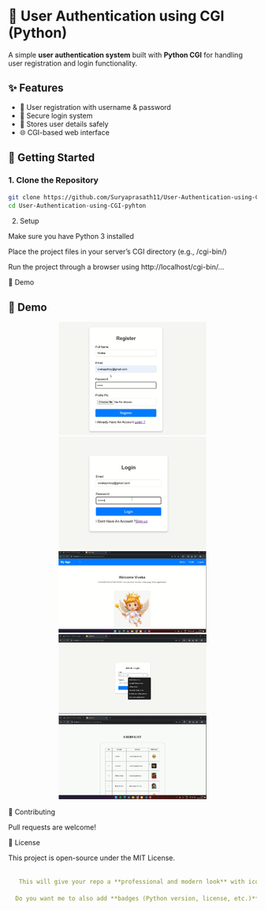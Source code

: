 # 🔐 User Authentication using CGI (Python)

A simple **user authentication system** built with **Python CGI** for handling user registration and login functionality.

## ✨ Features
- 📝 User registration with username & password  
- 🔑 Secure login system  
- 📂 Stores user details safely  
- 🌐 CGI-based web interface  

## 🚀 Getting Started

### 1. Clone the Repository
```bash
git clone https://github.com/Suryaprasath11/User-Authentication-using-CGI-pyhton.git
cd User-Authentication-using-CGI-pyhton
```

2. Setup

Make sure you have Python 3 installed

Place the project files in your server’s CGI directory (e.g., /cgi-bin/)

Run the project through a browser using http://localhost/cgi-bin/...

📸 Demo

## 📸 Demo

<p align="center">
  <img src="assets/reg.png" alt="Demo 1" width="300"/>
  <img src="assets/log.png" alt="Demo 2" width="300"/>
  <img src="assets/home.png" alt="Demo 3" width="300"/>
  <img src="assets/admin_log.png" alt="Demo 4" width="300"/>
  <img src="assets/admin.png" alt="Demo 5" width="300"/>
</p>

🤝 Contributing

Pull requests are welcome!

📜 License

This project is open-source under the MIT License.


```yaml

   This will give your repo a **professional and modern look** with icons, sections, and instructions.  
  
  Do you want me to also add **badges (Python version, license, etc.)** at the top for an even cooler style.
```
